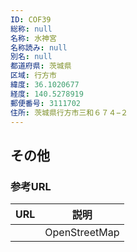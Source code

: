 ```yaml
---
ID: COF39
総称: null
名称: 水神宮
名称読み: null
別名: null
都道府県: 茨城県
区域: 行方市
緯度: 36.1020677
経度: 140.5278919
郵便番号: 3111702
住所: 茨城県行方市三和６７４−２
---
```


## その他

### 参考URL

| URL | 説明          |
| --- | ------------- |
|     | OpenStreetMap |
